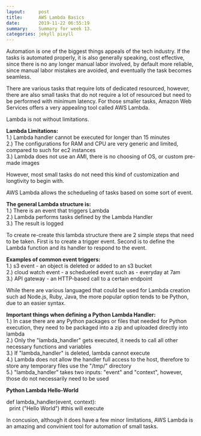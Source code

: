 ```yaml
---
layout:     post
title:      AWS Lambda Basics
date:       2019-11-22 06:55:19
summary:    Summary for week 13.
categories: jekyll pixyll
---
```


Automation is one of the biggest things appeals of the tech industry. 
If the tasks is automated properly, it is also generally speaking, cost effective, since there is no any longer manual labor involved, by default more reliable, since manual labor mistakes are avoided, and eventually the task becomes seamless.

There are various tasks that require lots of dedicated resourced, however, there are also small tasks that do not require a lot of resourced but need to be performed with minimum latency.
For those smaller tasks, Amazon Web Services offers a very appealing tool called AWS Lambda.

Lambda is not without limitations.

<b>Lambda Limitations:  </b><br/>
1.) Lambda handler cannot be executed for longer than 15 minutes <br/>
2.) The configurations for RAM and CPU are very generic and limited, compared to such for ec2 instances <br/>
3.) Lambda does not use an AMI, there is no choosing of OS, or custom pre-made images <br/>

However, most small tasks do not need this kind of customization and longtivity to begin with.

AWS Lambda allows the schedueling of tasks based on some sort of event. 

<b>The general Lambda structure is:  </b><br/>
1.) There is an event that triggers Lambda <br/>
2.) Lambda performs tasks defined by the Lambda Handler <br/>
3.) The result is logged <br/>

To create re-create this lambda structure there are 2 simple steps that need to be taken.
First is to create a trigger event.
Second is to define the Lambda function and its handler to respond to the event.

<b>Examples of common event triggers: </b><br/>
1.) s3 event - an object is deleted or added to an s3 bucket <br/>
2.) cloud watch event - a schedueled event such as - everyday at 7am <br/>
3.) API gateway - an HTTP-based call to a certain endpoint <br/>

While there are various languaged that could be used for Lambda creation such ad Node.js, Ruby, Java, the more popular option tends to be Python, due to an easier syntax.

<b>Important things when defining a Python Lambda Handler: </b><br/>
1.) In case there are any Python packages or files that needed for Python execution, they need to be packaged into a zip and uploaded directly into lambda <br/>
2.) Only the "lambda_handler" gets executed, it needs to call all other necessary functions and variables <br/>
3.) If "lambda_handler" is deleted, lambda cannot execute <br/>
4.) Lambda does not allow the handler full access to the host, therefore to store any temporary files use the "/tmp/" directory <br/>
5.) "lambda_handler" takes two inputs: "event" and "context", however, those do not necessarily need to be used <br/>

<b>Python Lambda Hello-World </b><br/>

def lambda_handler(event, context): <br/>
&nbsp;&nbsp;print ("Hello World") #this will execute
	
	
In concusion, although it does have a few minor limitations, AWS Lambda is an amazing and convinient tool for automation of small tasks.



